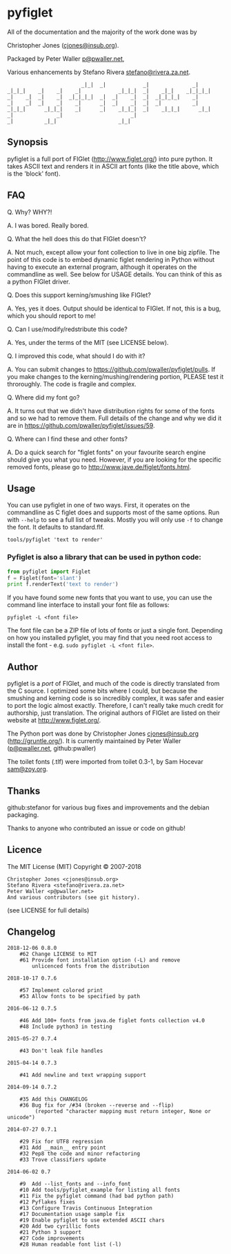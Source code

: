 # pyfiglet

All of the documentation and the majority of the work done was by

Christopher Jones (cjones@insub.org).

Packaged by Peter Waller <p@pwaller.net>,

Various enhancements by Stefano Rivera <stefano@rivera.za.net>.

```
                        _|_|  _|            _|              _|
_|_|_|    _|    _|    _|            _|_|_|  _|    _|_|    _|_|_|_|
_|    _|  _|    _|  _|_|_|_|  _|  _|    _|  _|  _|_|_|_|    _|
_|    _|  _|    _|    _|      _|  _|    _|  _|  _|          _|
_|_|_|      _|_|_|    _|      _|    _|_|_|  _|    _|_|_|      _|_|
_|              _|                      _|
_|          _|_|                    _|_|
```

## Synopsis

pyfiglet is a full port of FIGlet (http://www.figlet.org/) into pure
python. It takes ASCII text and renders it in ASCII art fonts (like
the title above, which is the 'block' font).

## FAQ

   Q. Why? WHY?!
  
   A. I was bored. Really bored.

   Q. What the hell does this do that FIGlet doesn't?
   
   A. Not much, except allow your font collection to live
   in one big zipfile. The point of this code is to embed
   dynamic figlet rendering in Python without having to
   execute an external program, although it operates on the
   commandline as well.  See below for USAGE details. You can
   think of this as a python FIGlet driver.

   Q. Does this support kerning/smushing like FIGlet?
   
   A. Yes, yes it does. Output should be identical to FIGlet. If
   not, this is a bug, which you should report to me!
   
   Q. Can I use/modify/redstribute this code?
   
   A. Yes, under the terms of the MIT (see LICENSE below).

   Q. I improved this code, what should I do with it?
   
   A. You can submit changes to https://github.com/pwaller/pyfiglet/pulls.
      If you make changes to the kerning/mushing/rendering portion, PLEASE
      test it throroughly. The code is fragile and complex.

   Q. Where did my font go?
   
   A. It turns out that we didn't have distribution rights for some of the
      fonts and so we had to remove them.  Full details of the change and
      why we did it are in https://github.com/pwaller/pyfiglet/issues/59.

   Q. Where can I find these and other fonts?
   
   A. Do a quick search for "figlet fonts" on your favourite search engine
      should give you what you need.  However, if you are looking for the
      specific removed fonts, please go to http://www.jave.de/figlet/fonts.html.

## Usage

   You can use pyfiglet in one of two ways. First, it operates on the
   commandline as C figlet does and supports most of the same options.
   Run with `--help` to see a full list of tweaks.  Mostly you will only
   use `-f` to change the font. It defaults to standard.flf.

   `tools/pyfiglet 'text to render'`
    
### Pyfiglet is also a library that can be used in python code:
   ```py
   from pyfiglet import Figlet
   f = Figlet(font='slant')
   print f.renderText('text to render')
   ```

   If you have found some new fonts that you want to use, you can use the
   command line interface to install your font file as follows:

   `pyfiglet -L <font file>`

   The font file can be a ZIP file of lots of fonts or just a single font.
   Depending on how you installed pyfiglet, you may find that you need
   root access to install the font - e.g. `sudo pyfiglet -L <font file>`.

## Author

   pyfiglet is a *port* of FIGlet, and much of the code is directly translated
   from the C source. I optimized some bits where I could, but because the smushing
   and kerning code is so incredibly complex, it was safer and easier to port the logic
   almost exactly.  Therefore, I can't really take much credit for authorship, just
   translation. The original authors of FIGlet are listed on their website at
   http://www.figlet.org/.

   The Python port was done by Christopher Jones <cjones@insub.org> (http://gruntle.org/).
   It is currently maintained by Peter Waller (p@pwaller.net, github:pwaller)

   The toilet fonts (.tlf) were imported from toilet 0.3-1, by Sam Hocevar <sam@zoy.org>.

## Thanks

   github:stefanor for various bug fixes and improvements and the debian packaging.

   Thanks to anyone who contributed an issue or code on github!

## Licence

   The MIT License (MIT)
   Copyright © 2007-2018

```
Christopher Jones <cjones@insub.org>
Stefano Rivera <stefano@rivera.za.net>
Peter Waller <p@pwaller.net>
And various contributors (see git history).
```

   (see LICENSE for full details)

## Changelog

    2018-12-06 0.8.0
        #62 Change LICENSE to MIT
        #61 Provide font installation option (-L) and remove
            unlicenced fonts from the distribution

    2018-10-17 0.7.6

        #57 Implement colored print
        #53 Allow fonts to be specified by path

    2016-06-12 0.7.5

        #46 Add 100+ fonts from java.de figlet fonts collection v4.0
        #48 Include python3 in testing

    2015-05-27 0.7.4

        #43 Don't leak file handles

    2015-04-14 0.7.3

        #41 Add newline and text wrapping support

    2014-09-14 0.7.2

        #35 Add this CHANGELOG
        #36 Bug fix for /#34 (broken --reverse and --flip)
             (reported "character mapping must return integer, None or unicode")

    2014-07-27 0.7.1

        #29 Fix for UTF8 regression
        #31 Add __main__ entry point
        #32 Pep8 the code and minor refactoring
        #33 Trove classifiers update

    2014-06-02 0.7

        #9  Add --list_fonts and --info_font
        #10 Add tools/pyfiglet_example for listing all fonts
        #11 Fix the pyfiglet command (had bad python path)
        #12 Pyflakes fixes
        #13 Configure Travis Continuous Integration
        #17 Documentation usage sample fix
        #19 Enable pyfiglet to use extended ASCII chars
        #20 Add two cyrillic fonts
        #21 Python 3 support
        #27 Code improvements
        #28 Human readable font list (-l)
